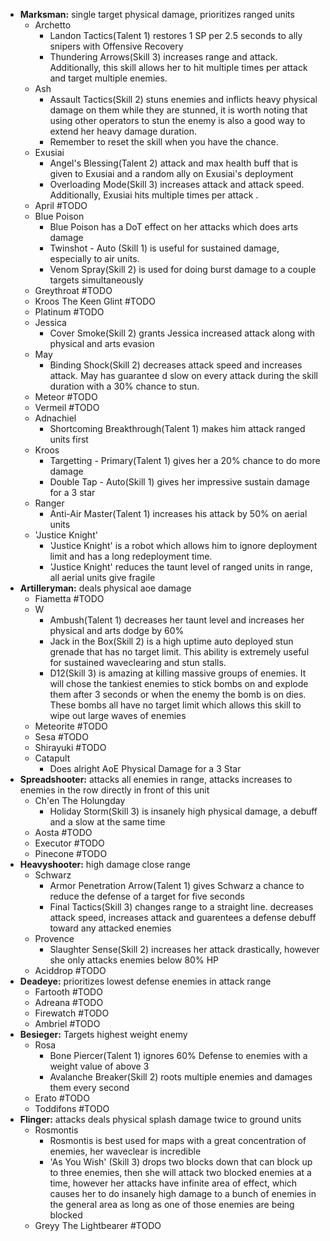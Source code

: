 - **Marksman:** single target physical damage, prioritizes ranged units
	- Archetto
		- Landon Tactics(Talent 1) restores 1 SP per 2.5 seconds to ally snipers with Offensive Recovery
		- Thundering Arrows(Skill 3) increases range and attack. Additionally, this skill allows her to hit multiple times per attack and target multiple enemies.
	- Ash
		- Assault Tactics(Skill 2) stuns enemies and inflicts heavy physical damage on them while they are stunned, it is worth noting that using other operators to stun the enemy is also a good way to extend her heavy damage duration. 
		- Remember to reset the skill when you have the chance.
	- Exusiai
		- Angel's Blessing(Talent 2) attack and max health buff that is given to Exusiai and a random ally on Exusiai's deployment
		- Overloading Mode(Skill 3) increases attack and attack speed. Additionally, Exusiai hits multiple times per attack .
	- April #TODO
	- Blue Poison
		- Blue Poison has a DoT effect on her attacks which does arts damage
		- Twinshot - Auto (Skill 1) is useful for sustained damage, especially to air units. 
		- Venom Spray(Skill 2) is used for doing burst damage to a couple targets simultaneously 
	- Greythroat #TODO
	- Kroos The Keen Glint #TODO
	- Platinum #TODO
	- Jessica
		- Cover Smoke(Skill 2) grants Jessica increased attack along with physical and arts evasion
	- May
		- Binding Shock(Skill 2) decreases attack speed and increases attack. May has guarantee d slow on every attack during the skill duration with a 30% chance to stun. 
	- Meteor #TODO
	- Vermeil #TODO
	- Adnachiel
		- Shortcoming Breakthrough(Talent 1) makes him attack ranged units first
	- Kroos
		- Targetting - Primary(Talent 1) gives her a 20% chance to do more damage
		- Double Tap - Auto(Skill 1) gives her impressive sustain damage for a 3 star
	- Ranger
		- Anti-Air Master(Talent 1) increases his attack by 50% on aerial units
	- 'Justice Knight'
		- 'Justice Knight' is a robot which allows him to ignore deployment limit and has a long redeployment time. 
		- 'Justice Knight' reduces the taunt level of ranged units in range, all aerial units give fragile
- **Artilleryman:** deals physical aoe damage
	- Fiametta #TODO
	- W
		- Ambush(Talent 1) decreases her taunt level and increases her physical and arts dodge by 60%
		- Jack in the Box(Skill 2) is a high uptime auto deployed stun grenade that has no target limit. This ability is extremely useful for sustained waveclearing and stun stalls. 
		- D12(Skill 3) is amazing at killing massive groups of enemies. It will chose the tankiest enemies to stick bombs on and explode them after 3 seconds or when the enemy the bomb is on dies. These bombs all have no target limit which allows this skill to wipe out large waves of enemies
	- Meteorite #TODO
	- Sesa #TODO
	- Shirayuki #TODO
	- Catapult
		- Does alright AoE Physical Damage for a 3 Star 
- **Spreadshooter:** attacks all enemies in range, attacks increases to enemies in the row directly in front of this unit
	- Ch'en The Holungday
		- Holiday Storm(Skill 3) is insanely high physical damage, a debuff and a slow at the same time
	- Aosta #TODO
	- Executor #TODO
	- Pinecone #TODO
- **Heavyshooter:** high damage close range 
	- Schwarz
		- Armor Penetration Arrow(Talent 1) gives Schwarz a chance to reduce the defense of a target for five seconds
		- Final Tactics(Skill 3) changes range to a straight line. decreases attack speed, increases attack and guarentees a defense debuff toward any attacked enemies
	- Provence
		- Slaughter Sense(Skill 2) increases her attack drastically, however she only attacks enemies below 80% HP
	- Aciddrop #TODO
- **Deadeye:** prioritizes lowest defense enemies in attack range
	- Fartooth #TODO
	- Adreana #TODO
	- Firewatch #TODO
	- Ambriel #TODO
- **Besieger:** Targets highest weight enemy
	- Rosa
		- Bone Piercer(Talent 1) ignores 60% Defense to enemies with a weight value of above 3
		- Avalanche Breaker(Skill 2) roots multiple enemies and damages them every second
	- Erato #TODO
	- Toddifons #TODO
- **Flinger:** attacks deals physical splash damage twice to ground units
	- Rosmontis
		- Rosmontis is best used for maps with a great concentration of enemies, her waveclear is incredible
		- 'As You Wish' (Skill 3) drops two blocks down that can block up to three enemies, then she will attack two blocked enemies at a time, however her attacks have infinite area of effect, which causes her to do insanely high damage to a bunch of enemies in the general area as long as one of those enemies are being blocked
	- Greyy The Lightbearer #TODO